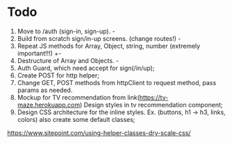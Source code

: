 # Todo
1. Move to /auth (sign-in, sign-up). -
2. Build from scratch sign/in-up screens. (change routes!) - 
3. Repeat JS methods for Array, Object, string, number (extremely important!!!) +-
4. Destructure of Array and Objects. - 
5. Auth Guard, which need accept for sign(/in/up);
6. Create POST for http helper;
7. Change GET, POST methods from httpClient to request method, pass params as needed.
8. Mockup for TV recommendation from link(https://tv-maze.herokuapp.com) Design styles in tv recommendation component;
9. Design CSS architecture for the inline styles. Ex. (buttons, h1 -> h3, links, colors) also create some default classes;

https://www.sitepoint.com/using-helper-classes-dry-scale-css/

